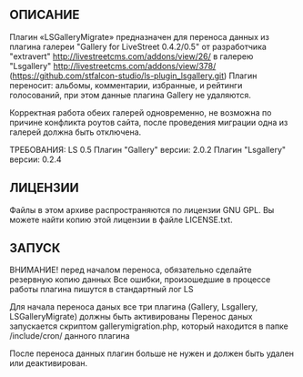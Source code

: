 ОПИСАНИЕ
--------

Плагин «LSGalleryMigrate» предназначен для переноса данных из плагина галереи "Gallery for LiveStreet 0.4.2/0.5"
от разработчика "extravert" 
http://livestreetcms.com/addons/view/26/
в галерею "Lsgallery"
http://livestreetcms.com/addons/view/378/
(https://github.com/stfalcon-studio/ls-plugin_lsgallery.git)
Плагин переносит: альбомы, комментарии, избранные, и рейтинги голосований, при этом данные плагина Gallery не удаляются.

Корректная работа обеих галерей одновременно, не возможна по причине конфликта роутов сайта, после проведения миграции 
одна из галерей должна быть отключена. 


ТРЕБОВАНИЯ:
LS 0.5
Плагин "Gallery" версии: 2.0.2
Плагин "Lsgallery" версии: 0.2.4

ЛИЦЕНЗИИ
-------

Файлы в этом архиве распространяются по лицензии GNU GPL. Вы можете найти копию
этой лицензии в файле LICENSE.txt.

ЗАПУСК
--------------
ВНИМАНИЕ! перед началом переноса, обязательно сделайте резервную копию данных
Все ошибки, произошедшие в процессе работы плагина пишутся в стандартный лог LS

Для начала переноса даных все три плагина (Gallery, Lsgallery, LSGalleryMigrate) должны быть активированы
Перенос даных запускается скриптом gallerymigration.php, который находится в папке /include/cron/ данного плагина

После переноса данных плагин больше не нужен и должен быть удален или деактивирован.